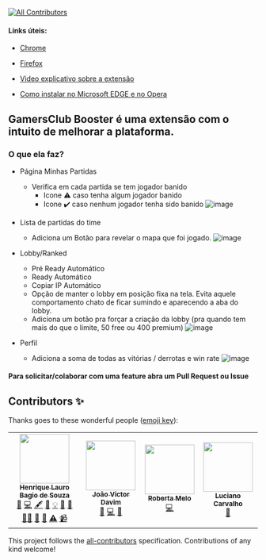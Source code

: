 <!-- ALL-CONTRIBUTORS-BADGE:START - Do not remove or modify this section -->
[![All Contributors](https://img.shields.io/badge/all_contributors-4-orange.svg?style=flat-square)](#contributors-)
<!-- ALL-CONTRIBUTORS-BADGE:END -->

#### Links úteis:
* [Chrome](https://chrome.google.com/webstore/detail/gamersclub-booster/dahnmmlhchpmmlgebpkpaofbefjdlpin)

* [Firefox](https://addons.mozilla.org/pt-BR/firefox/addon/gamersclub-booster/)

* [Video explicativo sobre a extensão](https://youtu.be/nmxw6xjsIjc)

* [Como instalar no Microsoft EDGE e no Opera](https://youtu.be/rELLprJ15ug)

## GamersClub Booster é uma extensão com o intuito de melhorar a plataforma.

### O que ela faz?
- Página Minhas Partidas
  - Verifica em cada partida se tem jogador banido
    - Icone :warning: caso tenha algum jogador banido
    - Icone ✔️ caso nenhum jogador tenha sido banido
    ![image](https://user-images.githubusercontent.com/1070818/107768732-ad0d4180-6d15-11eb-93d6-9ce156ecdad5.png)

- Lista de partidas do time  
  - Adiciona um Botão para revelar o mapa que foi jogado.
  ![image](https://user-images.githubusercontent.com/1070818/107768870-dc23b300-6d15-11eb-9499-c32a7fdd732b.png)

- Lobby/Ranked  
  - Pré Ready Automático
  - Ready Automático
  - Copiar IP Automático
  - Opção de manter o lobby em posição fixa na tela. Evita aquele comportamento chato de ficar sumindo e aparecendo a aba do lobby.
  - Adiciona um botão pra forçar a criação da lobby (pra quando tem mais do que o limite, 50 free ou 400 premium)
  ![image](https://user-images.githubusercontent.com/1070818/108875916-70c2c680-75dc-11eb-94df-2746d7348a53.png)

- Perfil
  - Adiciona a soma de todas as vitórias / derrotas e win rate
  ![image](https://user-images.githubusercontent.com/1070818/107776850-e13a2f80-6d20-11eb-9f2e-84f7fb38ead5.png)

#### Para solicitar/colaborar com uma feature abra um Pull Request ou Issue

## Contributors ✨

Thanks goes to these wonderful people ([emoji key](https://allcontributors.org/docs/en/emoji-key)):

<!-- ALL-CONTRIBUTORS-LIST:START - Do not remove or modify this section -->
<!-- prettier-ignore-start -->
<!-- markdownlint-disable -->
<table>
  <tr>
    <td align="center"><a href="https://github.com/henriquelbsouza"><img src="https://avatars.githubusercontent.com/u/1070818?v=4?s=100" width="100px;" alt=""/><br /><sub><b>Henrique Lauro Bagio de Souza</b></sub></a><br /><a href="https://github.com/henriquelbsouza/gamersclub-booster/issues?q=author%3Ahenriquelbsouza" title="Bug reports">🐛</a> <a href="https://github.com/henriquelbsouza/gamersclub-booster/commits?author=henriquelbsouza" title="Code">💻</a> <a href="#content-henriquelbsouza" title="Content">🖋</a> <a href="https://github.com/henriquelbsouza/gamersclub-booster/commits?author=henriquelbsouza" title="Documentation">📖</a> <a href="#example-henriquelbsouza" title="Examples">💡</a> <a href="#ideas-henriquelbsouza" title="Ideas, Planning, & Feedback">🤔</a> <a href="#maintenance-henriquelbsouza" title="Maintenance">🚧</a> <a href="#mentoring-henriquelbsouza" title="Mentoring">🧑‍🏫</a> <a href="https://github.com/henriquelbsouza/gamersclub-booster/pulls?q=is%3Apr+reviewed-by%3Ahenriquelbsouza" title="Reviewed Pull Requests">👀</a> <a href="#tool-henriquelbsouza" title="Tools">🔧</a> <a href="https://github.com/henriquelbsouza/gamersclub-booster/commits?author=henriquelbsouza" title="Tests">⚠️</a> <a href="#video-henriquelbsouza" title="Videos">📹</a></td>
    <td align="center"><a href="https://github.com/jvdavim"><img src="https://avatars.githubusercontent.com/u/16657663?v=4?s=100" width="100px;" alt=""/><br /><sub><b>João Victor Davim</b></sub></a><br /><a href="https://github.com/henriquelbsouza/gamersclub-booster/issues?q=author%3Ajvdavim" title="Bug reports">🐛</a> <a href="https://github.com/henriquelbsouza/gamersclub-booster/commits?author=jvdavim" title="Code">💻</a> <a href="#maintenance-jvdavim" title="Maintenance">🚧</a></td>
    <td align="center"><a href="https://github.com/RobertaMelo"><img src="https://avatars.githubusercontent.com/u/31969450?v=4?s=100" width="100px;" alt=""/><br /><sub><b>Roberta Melo</b></sub></a><br /><a href="https://github.com/henriquelbsouza/gamersclub-booster/commits?author=RobertaMelo" title="Code">💻</a></td>
    <td align="center"><a href="https://github.com/lucianocarvalho"><img src="https://avatars.githubusercontent.com/u/14339481?v=4?s=100" width="100px;" alt=""/><br /><sub><b>Luciano Carvalho</b></sub></a><br /><a href="#design-lucianocarvalho" title="Design">🎨</a></td>
  </tr>
</table>

<!-- markdownlint-restore -->
<!-- prettier-ignore-end -->

<!-- ALL-CONTRIBUTORS-LIST:END -->

This project follows the [all-contributors](https://github.com/all-contributors/all-contributors) specification. Contributions of any kind welcome!
